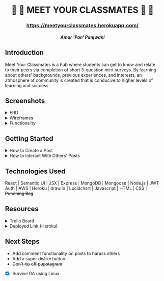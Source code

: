 # <h1 align="center">:school_satchel: :school: MEET YOUR CLASSMATES :school: :school_satchel: </h1>
 #### <h3 align="center">https://meetyourclassmates.herokuapp.com/</h3>
 <h5 align="center">Amar 'Pan' Panjwani</h5>

## Introduction
Meet Your Classmates is a hub where students can get to know and relate to their peers via completion of short 3-question mini-surveys. By learning about others' backgrounds, previous experiences, and interests, an atmosphere of community is created that is conducive to higher levels of learning and success. 

## Screenshots

<details>
 <summary>ERD</summary>
 
 | Description | Screenshot |
 |------------ | ------------|
 | <h3 align="center">ERD</h3> | <img src="public/Screenshots/ERD.MYC.png" width="600">
 
</details>

<details>
 <summary>Wireframes</summary>
 
 | Description | Screenshot |
 |------------ | ------------|
 | <h3 align="center">Home Page</h3> | <img src="public/Screenshots/Homepage.Wireframe.MYC.png" width="600">
 | <h3 align="center">Profile Page</h3> | <img src="public/Screenshots/ProfilePage.Wireframe.MYC.png" width="600">
 
 
</details>

<details>
 <summary>Functionality</summary>
 
 | Description | Screenshot |
 |------------ | ------------|
 | <h3 align="center">Feed Page</h3> | <img src="public/Screenshots/FeedPage.png" width="600">
 | <h3 align="center">Profile Page</h3> | <img src="public/Screenshots/ProfilePage.png" width="600">
 
</details>


## Getting Started

<details>
<summary>How to Create a Post</summary>
 
1. Type in your answers to each of the 3 randomly-generated mini-survey questions. 
 
2. Click on "Add Survey" to post your responses so others may see them.
 
3. Click on the "X" in the bottom-right corner to delete a post. 
</details>

<details>
<summary>How to Interact With Others' Posts</summary>
 
1.  Posts may be "liked" or "disliked" by clicking on the thumbs up or down button on their card.
 
2. To reveal the author of a post, hover over the "Who could it possibly be?" button.
 
3. To see more posts by the same user, click on the revealed username and profile picture.

 
</details>
 
## Technologies Used
React | Semantic UI | JSX | Express | MongoDB | Mongoose | Node.js | JWT Auth | AWS | Heroku | draw.io | Lucidchart | Javascript | HTML | CSS | ~~Punching Bag~~




## Resources
<details>
<summary>Trello Board</summary>
<a href="https://trello.com/b/x4ViComX/meet-your-classmates-project-4">https://trello.com/b/x4ViComX/meet-your-classmates-project-4</a>
</details>


<details>
<summary>Deployed Link (Heroku)</summary>
<a href="https://meetyourclassmates.herokuapp.com/">https://meetyourclassmates.herokuapp.com/</a>
</details>

<!-- #### [Pitch-Deck](https://docs.google.com/presentation/d/1h2wwLEPFEW8QYUVp-uX2hn5afxvE5GVZatkmLsMW-J4/edit?usp=sharing)

#### [Heroku Deployment](https://gatracker.herokuapp.com/) -->

## Next Steps
+ Add comment functionality on posts to harass others
+ Add a super dislike button
+ ~~Don't rip off pupstagram~~
+ [x] Survive GA using Linux




